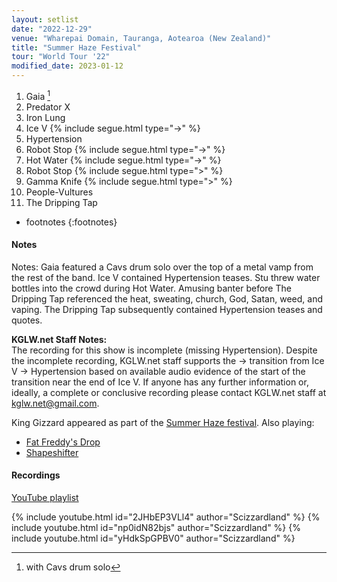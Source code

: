 ```yaml
---
layout: setlist
date: "2022-12-29"
venue: "Wharepai Domain, Tauranga, Aotearoa (New Zealand)"
title: "Summer Haze Festival"
tour: "World Tour '22"
modified_date: 2023-01-12
---
```


1. Gaia
   [^1]
2. Predator X
3. Iron Lung
4. Ice V
   {% include segue.html type="->" %}
5. Hypertension
6. Robot Stop
   {% include segue.html type="->" %}
7. Hot Water
   {% include segue.html type="->" %}
8. Robot Stop
   {% include segue.html type=">" %}
9. Gamma Knife
   {% include segue.html type=">" %}
10. People-Vultures
11. The Dripping Tap

<!--snippet-->

[^1]: with Cavs drum solo
* footnotes
{:footnotes}

#### Notes

Notes: Gaia featured a Cavs drum solo over the top of a metal vamp from the rest of the band. Ice V contained Hypertension teases. Stu threw water bottles into the crowd during Hot Water. Amusing banter before The Dripping Tap referenced the heat, sweating, church, God, Satan, weed, and vaping. The Dripping Tap subsequently contained Hypertension teases and quotes.

**KGLW.net Staff Notes:**  
The recording for this show is incomplete (missing Hypertension). Despite the incomplete recording, KGLW.net staff supports the -> transition from Ice V  -> Hypertension based on available audio evidence of the start of the transition near the end of Ice V. If anyone has any further information or, ideally, a complete or conclusive recording please contact KGLW.net staff at [kglw.net@gmail.com](email:kglw.net@gmail.com).

King Gizzard appeared as part of the [Summer Haze festival](https://summerhazenz.com/).
Also playing:
* [Fat Freddy's Drop](https://www.fatfreddysdrop.com/)
* [Shapeshifter](https://shapeshifter.co.nz/)

#### Recordings

[YouTube playlist](https://www.youtube.com/playlist?list=PLKV-LnsZiOo-u7Bd3nCKXtm6BJY3kNpaj)

{% include youtube.html id="2JHbEP3VLl4" author="Scizzardland" %}
{% include youtube.html id="np0idN82bjs" author="Scizzardland" %}
{% include youtube.html id="yHdkSpGPBV0" author="Scizzardland" %}
